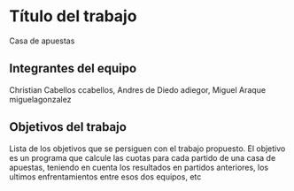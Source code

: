 # Título del trabajo
Casa de apuestas
## Integrantes del equipo
Christian Cabellos ccabellos, Andres de Diedo adiegor, Miguel Araque  miguelagonzalez
## Objetivos del trabajo

Lista de los objetivos que se persiguen con el trabajo propuesto.
El objetivo es un programa que calcule las cuotas para cada partido de una casa de apuestas, teniendo en cuenta los resultados en partidos anteriores, los ultimos enfrentamientos entre esos dos equipos, etc

